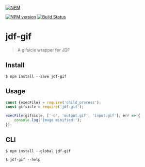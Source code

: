 [![NPM](https://nodei.co/npm/jdf-gif.png?downloads=true)](https://nodei.co/npm/jdf-gif/)

[![NPM version](https://badge.fury.io/js/jdf-gif.png)](http://badge.fury.io/js/jdf-gif) [![Build Status](https://travis-ci.org/jdf2e/jdf-gif.svg?branch=master)](https://travis-ci.org/jdf2e/jdf-gif)

# jdf-gif

> A gifsicle wrapper for JDF


## Install

```
$ npm install --save jdf-gif
```


## Usage

```js
const {execFile} = require('child_process');
const gifsicle = require('jdf-gif');

execFile(gifsicle, ['-o', 'output.gif', 'input.gif'], err => {
	console.log('Image minified!');
});
```


## CLI

```
$ npm install --global jdf-gif
```

```
$ jdf-gif --help
```
